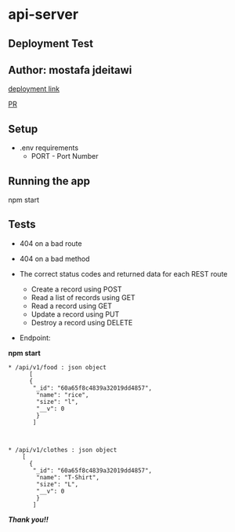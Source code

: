 # api-server


## **Deployment Test**
## **Author: mostafa jdeitawi**


[deployment link](https://api-server-jdeitawi.herokuapp.com/)

[PR](https://github.com/jdeitawimostafa/api-server/pull/2)




 ## **Setup**
* .env requirements
  * PORT - Port Number


## **Running the app**
npm start


## **Tests**
* 404 on a bad route
* 404 on a bad method
* The correct status codes and returned data for each REST route
  * Create a record using POST
  * Read a list of records using GET
  * Read a record using GET
  * Update a record using PUT
  * Destroy a record using DELETE

* Endpoint: 



**npm start**



    * /api/v1/food : json object
          [
          {
           "_id": "60a65f8c4839a32019dd4857",
            "name": "rice",
            "size": "l",
            "__v": 0
            }
           ]
           
           
           
    * /api/v1/clothes : json object 
        [
          {
           "_id": "60a65f8c4839a32019dd4857",
            "name": "T-Shirt",
            "size": "L",
            "__v": 0
            }
           ]  
 

***Thank you!!***
